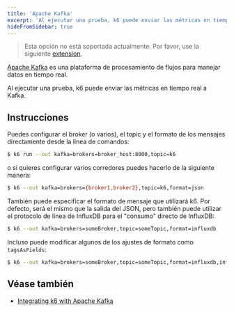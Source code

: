 ```yaml
---
title: 'Apache Kafka'
excerpt: 'Al ejecutar una prueba, k6 puede enviar las métricas en tiempo real a Kafka.'
hideFromSidebar: true
---
```


<Blockquote mod="warning">

Esta opción no está soportada actualmente. Por favor, use la siguiente [extension](https://github.com/grafana/xk6-output-kafka).

</Blockquote>

[Apache Kafka](https://kafka.apache.org) es una plataforma de procesamiento de flujos para manejar datos en tiempo real.

Al ejecutar una prueba, k6 puede enviar las métricas en tiempo real a Kafka.

## Instrucciones

Puedes configurar el broker (o varios), el topic y el formato de los mensajes directamente desde la línea de comandos:

<CodeGroup labels={[]}>

```bash
$ k6 run --out kafka=brokers=broker_host:8000,topic=k6
```

</CodeGroup>

o si quieres configurar varios corredores puedes hacerlo de la siguiente manera:

<CodeGroup labels={[]}>

```bash
$ k6 --out kafka=brokers={broker1,broker2},topic=k6,format=json
```

</CodeGroup>

También puede especificar el formato de mensaje que utilizará k6. Por defecto, será el mismo que la salida del JSON, pero también puede utilizar el protocolo de línea de InfluxDB para el "consumo" directo de InfluxDB:

<CodeGroup labels={[]}>

```bash
$ k6 --out kafka=brokers=someBroker,topic=someTopic,format=influxdb
```

</CodeGroup>

Incluso puede modificar algunos de los ajustes de formato como `tagsAsFields`:

<CodeGroup labels={[]}>

```bash
$ k6 --out kafka=brokers=someBroker,topic=someTopic,format=influxdb,influxdb.tagsAsFields={url,myCustomTag}
```

</CodeGroup>

## Véase también


- [Integrating k6 with Apache Kafka](https://k6.io/blog/integrating-k6-with-apache-kafka)
